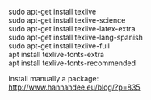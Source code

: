sudo apt-get install texlive  
sudo apt-get install texlive-science  
sudo apt-get install texlive-latex-extra   
sudo apt-get install texlive-lang-spanish  
sudo apt-get install texlive-full  
apt install texlive-fonts-extra  
apt install texlive-fonts-recommended


Install manually a package:  
http://www.hannahdee.eu/blog/?p=835 
